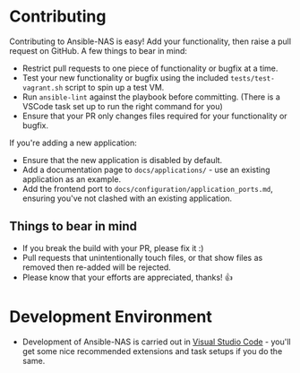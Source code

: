 # Contributing

Contributing to Ansible-NAS is easy! Add your functionality, then raise a pull request on GitHub. A few things to bear in mind:

* Restrict pull requests to one piece of functionality or bugfix at a time.
* Test your new functionality or bugfix using the included `tests/test-vagrant.sh` script to spin up a test VM.
* Run `ansible-lint` against the playbook before committing. (There is a VSCode task set up to run the right command for you)
* Ensure that your PR only changes files required for your functionality or bugfix.

If you're adding a new application:

* Ensure that the new application is disabled by default.
* Add a documentation page to `docs/applications/` - use an existing application as an example.
* Add the frontend port to `docs/configuration/application_ports.md`, ensuring you've not clashed with an existing application.

## Things to bear in mind

* If you break the build with your PR, please fix it :)
* Pull requests that unintentionally touch files, or that show files as removed then re-added will be rejected.
* Please know that your efforts are appreciated, thanks! :+1:

# Development Environment

* Development of Ansible-NAS is carried out in [Visual Studio Code](https://code.visualstudio.com/) - you'll get some nice
recommended extensions and task setups if you do the same.